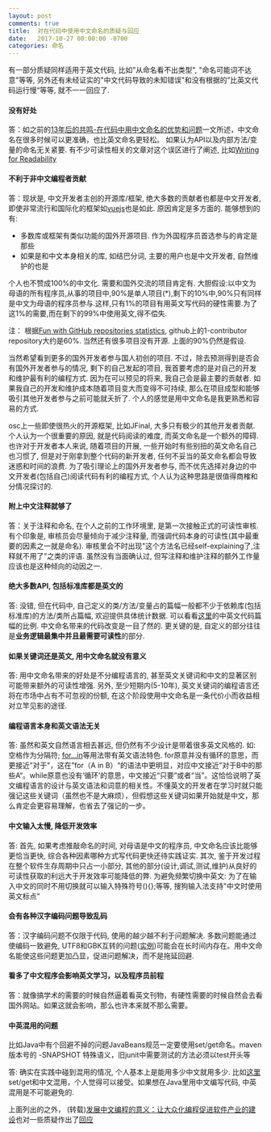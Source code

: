 ```yaml
---
layout: post
comments: true
title:  对在代码中使用中文命名的质疑与回应
date:   2017-10-27 00:00:00 -0700
categories: 命名
---
```


有一部分质疑同样适用于英文代码, 比如"从命名看不出类型", "命名可能词不达意"等等, 另外还有未经证实的"中文代码导致的未知错误"和没有根据的”比英文代码运行慢“等等, 就不一一回应了.

#### 没有好处
答：如之前的[13年后的共鸣-在代码中用中文命名的优势和问题](http://codeinchinese.com/%E5%91%BD%E5%90%8D/2017/10/26/13%E5%B9%B4%E5%90%8E%E7%9A%84%E5%85%B1%E9%B8%A3-%E5%9C%A8%E4%BB%A3%E7%A0%81%E4%B8%AD%E7%94%A8%E4%B8%AD%E6%96%87%E5%91%BD%E5%90%8D%E7%9A%84%E4%BC%98%E5%8A%BF%E5%92%8C%E9%97%AE%E9%A2%98.html)一文所述，中文命名在很多时候可以更准确，也比英文命名更轻松。
如果认为API以及内部方法/变量的命名无关紧要. 有不少可读性相关的文章对这个误区进行了阐述, 比如[Writing for Readability](https://www.codeproject.com/tips/815600/writing-for-readability)

#### 不利于非中文编程者贡献
答：现状是, 中文开发者主创的开源库/框架, 绝大多数的贡献者也都是中文开发者, 即使非常流行和国际化的框架如[vuejs](https://github.com/vuejs/vue/graphs/contributors)也是如此. 原因肯定是多方面的. 能够想到的有:

- 多数库或框架有类似功能的国外开源项目. 作为外国程序员首选参与的肯定是那些
- 如果是和中文本身相关的库, 如结巴分词, 主要的用户也是中文开发者, 自然维护的也是

个人也不赞成100%的中文化. 需要和国外交流的项目肯定有. 大胆假设:以中文为母语的所有程序员,从事的项目中,90%是单人项目(*),剩下的10%中,90%只有同样是中文为母语的程序员参与.这样,只有1%的项目有用英文写代码的硬性需要.为了这1%的需要,而在剩下的99%中使用英文,得不偿失.

注： 根据[Fun with GitHub repositories statistics](https://blog.sourced.tech/post/github_stats/), github上的1-contributor repository大约是60%. 当然还有很多项目没有开源. 上面的90%仍然是假设.

当然希望看到更多的国外开发者参与国人初创的项目. 不过，除去预测得到是否会有国外开发者参与的情况, 剩下的自己发起的项目, 我首要考虑的是对自己的开发和维护最有利的编程方式. 因为在可以预见的将来, 我自己会是最主要的贡献者. 如果我自己的开发和维护成本随着项目变大而变得不可持续, 那么在项目成型和能够吸引其他开发者参与之前可能就夭折了. 个人的感觉是用中文命名是我更熟悉和容易的方式.

osc上一些即使很热火的开源框架, 比如JFinal, 大多只有极少的其他开发者贡献. 个人认为一个很重要的原因, 就是代码阅读的难度, 而英文命名是一个额外的障碍. 也许对于开发者本人来说, 随着项目的开展, 一些开始时有些别扭的英文命名自己也习惯了, 但是对于刚拿到整个代码的新开发者, 任何不妥当的英文命名都会导致迷惑和时间的浪费. 为了吸引理论上的国外开发者参与, 而不优先选择对身边的中文开发者(包括自己)阅读代码有利的编程方式, 个人认为这种思路是很值得商榷和分情况探讨的.

#### 附上中文注释就够了

答：关于注释和命名, 在个人之前的工作环境里, 是第一次接触正式的可读性审核. 有个印象是, 审核员会尽量倾向于减少注释量, 而强调代码本身的可读性(其中最重要的因素之一就是命名). 审核里会不时出现"这个方法名已经self-explaining了,注释就不用了"之类的评语. 虽然没有当面确认过, 但写注释和维护注释的额外工作量应该也是这种倾向的动因之一.

#### 绝大多数API, 包括标准库都是英文的

答: 没错, 但在代码中, 自己定义的类/方法/变量占的篇幅一般都不少于依赖库(包括标准库)的方法/类所占篇幅, 欢迎提供具体统计数据. 可以看看[这里](https://git.oschina.net/zhishi/assembler-in-chinese-v0/blob/master/src/cn/org/assembler/%E6%B1%87%E7%BC%96%E5%99%A8%E7%B1%BB.java)的中英文代码篇幅的比例. 中文命名带来的代码改变是一目了然的. 更关键的是, 自定义的部分往往是**业务逻辑最集中并且最需要可读性**的部分.

#### 如果关键词还是英文, 用中文命名就没有意义

答: 用中文命名带来的好处是不分编程语言的, 甚至英文关键词和中文的显著区别可能带来额外的可读性增强. 另外, 至少短期内(5-10年), 英文关键词的编程语言还将在市场中占有不可忽视的份额, 在这个阶段使用中文命名是一条代价小而收益相对立竿见影的途径.

#### 编程语言本身和英文语法无关

答: 虽然和英文自然语言相去甚远, 但仍然有不少设计是带着很多英文风格的. 如: 空格作为分隔符; [for...in](https://github.com/program-in-chinese/overview/issues/40#issuecomment-337780621)等用法带有英文语法特色. for原意并没有循环的意思，而更接近”对于"，这在”for（A in B）“的语法中更明显，对应中文接近”对于B中的那些A“。while原意也没有‘循环’的意思，中文接近“只要”或者“当”。这恰恰说明了英文编程语言的设计与英文语法和词意的相关性。不懂英文的开发者在学习时就只能强记这些关键词（虽然也不是大麻烦），但假想这些关键词如果开始就是中文，那么肯定会更容易理解，也省去了强记的一步。

#### 中文输入太慢, 降低开发效率

答: 首先, 如果考虑推敲命名的时间, 对母语是中文的程序员, 中文命名应该比能够更恰当更快, 综合各种因素哪种方式写代码更快还待实践证实. 其次, 鉴于开发过程在整个软件生存周期中只占一小部分, 其他的部分(设计,调试,测试,维护)从良好的可读性获取的利远大于开发效率可能降低的弊.
为避免频繁切换中英文: 为了在输入中文的同时不用切换就可以输入特殊符号(){};等等, 搜狗输入法支持"中文时使用英文标点"

#### 会有各种汉字编码问题导致乱码

答：汉字编码问题不仅限于代码, 使用的越少越不利于问题解决. 多数问题能通过使编码一致避免, UTF8和GBK互转的问题([实例](https://github.com/program-in-chinese/overview/issues/26))可能会在长时间内存在。用中文命名能使这些问题更加凸显，促进问题解决，而不是拖延回避.

#### 看多了中文程序会影响英文学习，以及程序员前程

答：就像搞学术的需要的时候自然逼着看英文刊物，有硬性需要的时候自然会去看国外网站。如果这就会影响，那么也许本来就不那么需要。

#### 中英混用的问题
比如Java中有个回避不掉的问题JavaBeans规范一定要使用set/get命名。maven版本号的 -SNAPSHOT 特殊语义，旧junit中需要测试的方法必须以test开头等

答: 确实在实践中碰到混用的情况, 个人基本上是能用多少中文就用多少. 比如[这里](https://github.com/program-in-chinese/jinxiaocun/blob/master/src/main/java/com/example/%E5%95%86%E5%93%81.java#L37)set/get和中文混用，个人觉得可以接受。如果想在Java里用中文编写代码, 中英混用是不可能避免的.

上面列出的之外， (转载)[发展中文编程的意义：让大众化编程促进软件产业的建设](http://www.hystudio.net/726.html)也对一些质疑作出了[回应](http://www.hystudio.net/726.html#jieda)